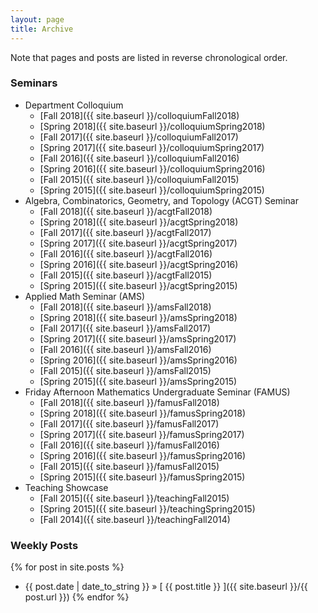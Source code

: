 ```yaml
---
layout: page
title: Archive
---
```


Note that pages and posts are listed in reverse chronological order.

### Seminars ###
- Department Colloquium
    - [Fall 2018]({{ site.baseurl }}/colloquiumFall2018)
    - [Spring 2018]({{ site.baseurl }}/colloquiumSpring2018)
    - [Fall 2017]({{ site.baseurl }}/colloquiumFall2017)
    - [Spring 2017]({{ site.baseurl }}/colloquiumSpring2017)
    - [Fall 2016]({{ site.baseurl }}/colloquiumFall2016)
    - [Spring 2016]({{ site.baseurl }}/colloquiumSpring2016)
    - [Fall 2015]({{ site.baseurl }}/colloquiumFall2015)
    - [Spring 2015]({{ site.baseurl }}/colloquiumSpring2015)
- Algebra, Combinatorics, Geometry, and Topology (ACGT) Seminar
    - [Fall 2018]({{ site.baseurl }}/acgtFall2018)
    - [Spring 2018]({{ site.baseurl }}/acgtSpring2018)
    - [Fall 2017]({{ site.baseurl }}/acgtFall2017)
    - [Spring 2017]({{ site.baseurl }}/acgtSpring2017)
    - [Fall 2016]({{ site.baseurl }}/acgtFall2016)
    - [Spring 2016]({{ site.baseurl }}/acgtSpring2016)
    - [Fall 2015]({{ site.baseurl }}/acgtFall2015)
    - [Spring 2015]({{ site.baseurl }}/acgtSpring2015)
- Applied Math Seminar (AMS)
    - [Fall 2018]({{ site.baseurl }}/amsFall2018)
    - [Spring 2018]({{ site.baseurl }}/amsSpring2018)
    - [Fall 2017]({{ site.baseurl }}/amsFall2017)
    - [Spring 2017]({{ site.baseurl }}/amsSpring2017)
    - [Fall 2016]({{ site.baseurl }}/amsFall2016)
    - [Spring 2016]({{ site.baseurl }}/amsSpring2016)
    - [Fall 2015]({{ site.baseurl }}/amsFall2015)
    - [Spring 2015]({{ site.baseurl }}/amsSpring2015)
- Friday Afternoon Mathematics Undergraduate Seminar (FAMUS)
    - [Fall 2018]({{ site.baseurl }}/famusFall2018)
    - [Spring 2018]({{ site.baseurl }}/famusSpring2018)
    - [Fall 2017]({{ site.baseurl }}/famusFall2017)
    - [Spring 2017]({{ site.baseurl }}/famusSpring2017)
    - [Fall 2016]({{ site.baseurl }}/famusFall2016)
    - [Spring 2016]({{ site.baseurl }}/famusSpring2016)
    - [Fall 2015]({{ site.baseurl }}/famusFall2015)
    - [Spring 2015]({{ site.baseurl }}/famusSpring2015)
- Teaching Showcase
    - [Fall 2015]({{ site.baseurl }}/teachingFall2015)
    - [Spring 2015]({{ site.baseurl }}/teachingSpring2015)
    - [Fall 2014]({{ site.baseurl }}/teachingFall2014)

### Weekly Posts ###
{% for post in site.posts %}
- {{ post.date | date_to_string }} &raquo; [ {{ post.title }} ]({{ site.baseurl }}/{{ post.url }})
{% endfor %}
